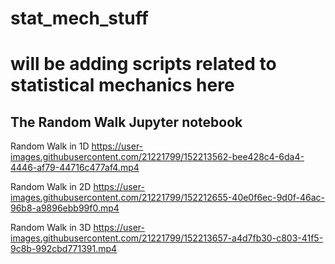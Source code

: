 # stat_mech_stuff
# will be adding scripts related to statistical mechanics here


## The Random Walk Jupyter notebook
Random Walk in 1D
https://user-images.githubusercontent.com/21221799/152213562-bee428c4-6da4-4446-af79-44716c477af4.mp4

Random Walk in 2D
https://user-images.githubusercontent.com/21221799/152212655-40e0f6ec-9d0f-46ac-96b8-a9896ebb99f0.mp4

Random Walk in 3D
https://user-images.githubusercontent.com/21221799/152213657-a4d7fb30-c803-41f5-9c8b-992cbd771391.mp4


